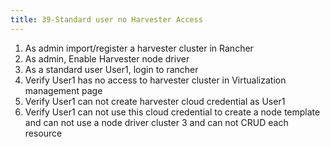 ```yaml
---
title: 39-Standard user no Harvester Access
---
```

1. As admin import/register a harvester cluster in Rancher
1. As admin, Enable Harvester node driver
1. As a standard user User1, login to rancher
1. Verify User1 has no access to harvester cluster in Virtualization management page
1. Verify User1 can not create harvester cloud credential as User1
1. Verify User1 can not use this cloud credential to create a node template and can not use a node driver cluster 3 and can not CRUD each resource
